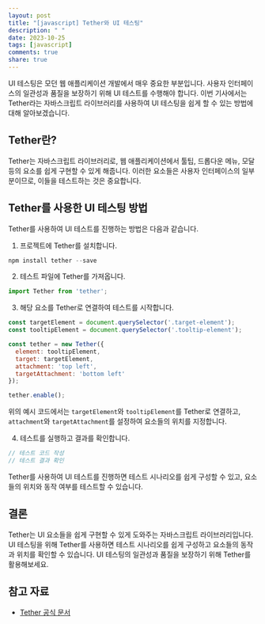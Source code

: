 ```yaml
---
layout: post
title: "[javascript] Tether와 UI 테스팅"
description: " "
date: 2023-10-25
tags: [javascript]
comments: true
share: true
---
```


UI 테스팅은 모던 웹 애플리케이션 개발에서 매우 중요한 부분입니다. 사용자 인터페이스의 일관성과 품질을 보장하기 위해 UI 테스트를 수행해야 합니다. 이번 기사에서는 Tether라는 자바스크립트 라이브러리를 사용하여 UI 테스팅을 쉽게 할 수 있는 방법에 대해 알아보겠습니다.

## Tether란?

Tether는 자바스크립트 라이브러리로, 웹 애플리케이션에서 툴팁, 드롭다운 메뉴, 모달 등의 요소를 쉽게 구현할 수 있게 해줍니다. 이러한 요소들은 사용자 인터페이스의 일부분이므로, 이들을 테스트하는 것은 중요합니다.

## Tether를 사용한 UI 테스팅 방법

Tether를 사용하여 UI 테스트를 진행하는 방법은 다음과 같습니다.

1. 프로젝트에 Tether를 설치합니다.

```javascript
npm install tether --save
```

2. 테스트 파일에 Tether를 가져옵니다.

```javascript
import Tether from 'tether';
```

3. 해당 요소를 Tether로 연결하여 테스트를 시작합니다.

```javascript
const targetElement = document.querySelector('.target-element');
const tooltipElement = document.querySelector('.tooltip-element');

const tether = new Tether({
  element: tooltipElement,
  target: targetElement,
  attachment: 'top left',
  targetAttachment: 'bottom left'
});

tether.enable();
```

위의 예시 코드에서는 `targetElement`와 `tooltipElement`를 Tether로 연결하고, `attachment`와 `targetAttachment`를 설정하여 요소들의 위치를 지정합니다.

4. 테스트를 실행하고 결과를 확인합니다.

```javascript
// 테스트 코드 작성
// 테스트 결과 확인
```

Tether를 사용하여 UI 테스트를 진행하면 테스트 시나리오를 쉽게 구성할 수 있고, 요소들의 위치와 동작 여부를 테스트할 수 있습니다.

## 결론

Tether는 UI 요소들을 쉽게 구현할 수 있게 도와주는 자바스크립트 라이브러리입니다. UI 테스팅을 위해 Tether를 사용하면 테스트 시나리오를 쉽게 구성하고 요소들의 동작과 위치를 확인할 수 있습니다. UI 테스팅의 일관성과 품질을 보장하기 위해 Tether를 활용해보세요.

## 참고 자료

- [Tether 공식 문서](https://github.com/HubSpot/tether)